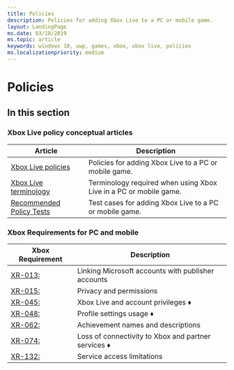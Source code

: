 ```yaml
---
title: Policies
description: Policies for adding Xbox Live to a PC or mobile game.
layout: LandingPage
ms.date: 03/18/2019
ms.topic: article
keywords: windows 10, uwp, games, xbox, xbox live, policies
ms.localizationpriority: medium
---
```


# Policies

## In this section

### Xbox Live policy conceptual articles

| Article | Description |
|---------|-------------|
| [Xbox Live policies](../xboxlive-policies.md) | Policies for adding Xbox Live to a PC or mobile game. |
| [Xbox Live terminology](xboxlive-terminology.md) | Terminology required when using Xbox Live in a PC or mobile game. |
| [Recommended Policy Tests](xboxlive-policy-tests.md) | Test cases for adding Xbox Live to a PC or mobile game. |

### Xbox Requirements for PC and mobile

|Xbox Requirement | Description|
|-----------------|------------|
| [XR-013:](xr013.md) | Linking Microsoft accounts with publisher accounts |
| [XR-015:](xr015.md) | Privacy and permissions |
| [XR-045:](xr045.md) | Xbox Live and account privileges &diams; |
| [XR-048:](xr048.md) | Profile settings usage &diams; |
| [XR-062:](xr062.md) | Achievement names and descriptions |
| [XR-074:](xr074.md) | Loss of connectivity to Xbox and partner services &diams; |
| [XR-132:](xr132.md) | Service access limitations |
